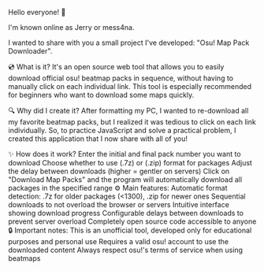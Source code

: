 Hello everyone! 👋

I'm known online as Jerry or mess4na.

I wanted to share with you a small project I've developed: "Osu! Map Pack Downloader".

💿 What is it?
It's an open source web tool that allows you to easily download official osu! beatmap packs in sequence, without having to manually click on each individual link. This tool is especially recommended for beginners who want to download some maps quickly.

🔍 Why did I create it?
After formatting my PC, I wanted to re-download all my favorite beatmap packs, but I realized it was tedious to click on each link individually. So, to practice JavaScript and solve a practical problem, I created this application that I now share with all of you!

✨ How does it work?
Enter the initial and final pack number you want to download
Choose whether to use (.7z) or (.zip) format for packages
Adjust the delay between downloads (higher = gentler on servers)
Click on "Download Map Packs" and the program will automatically download all packages in the specified range
⚙️ Main features:
Automatic format detection: .7z for older packages (<1300), .zip for newer ones
Sequential downloads to not overload the browser or servers
Intuitive interface showing download progress
Configurable delays between downloads to prevent server overload
Completely open source code accessible to anyone
🔒 Important notes:
This is an unofficial tool, developed only for educational purposes and personal use
Requires a valid osu! account to use the downloaded content
Always respect osu!'s terms of service when using beatmaps
